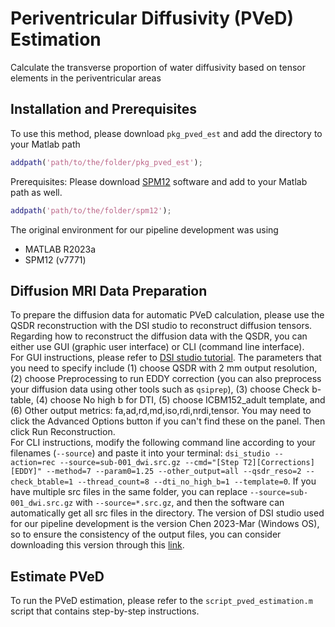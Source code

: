 # Periventricular Diffusivity (PVeD) Estimation
Calculate the transverse proportion of water diffusivity based on tensor elements in the periventricular areas

<div id='id-section1'/>

## Installation and Prerequisites
To use this method, please download `pkg_pved_est` and add the directory to your Matlab path
```matlab
addpath('path/to/the/folder/pkg_pved_est');
```

Prerequisites: Please download [SPM12](https://www.fil.ion.ucl.ac.uk/spm/software/spm12/) software and add to your Matlab path as well.
```matlab
addpath('path/to/the/folder/spm12');
```
The original environment for our pipeline development was using 
- MATLAB R2023a
- SPM12 (v7771)

<div id='id-section2'/>

## Diffusion MRI Data Preparation
To prepare the diffusion data for automatic PVeD calculation, please use the QSDR reconstruction with the DSI studio to reconstruct diffusion tensors. Regarding how to reconstruct the diffusion data with the QSDR, you can either use GUI (graphic user interface) or CLI (command line interface).  
For GUI instructions, please refer to [DSI studio tutorial](https://dsi-studio.labsolver.org/doc/gui_t2.html). The parameters that you need to specify include (1) choose QSDR with 2 mm output resolution, (2) choose Preprocessing to run EDDY correction (you can also preprocess your diffusion data using other tools such as `qsiprep`), (3) choose Check b-table, (4) choose No high b for DTI, (5) choose ICBM152_adult template, and (6) Other output metrics: fa,ad,rd,md,iso,rdi,nrdi,tensor. You may need to click the Advanced Options button if you can't find these on the panel. Then click Run Reconstruction.  
For CLI instructions, modify the following command line according to your filenames (`--source`) and paste it into your terminal:
`dsi_studio --action=rec --source=sub-001_dwi.src.gz --cmd="[Step T2][Corrections][EDDY]" --method=7 --param0=1.25 --other_output=all --qsdr_reso=2 --check_btable=1 --thread_count=8 --dti_no_high_b=1 --template=0`.
If you have multiple src files in the same folder, you can replace `--source=sub-001_dwi.src.gz` with `--source=*.src.gz`, and then the software can automatically get all src files in the directory. 
The version of DSI studio used for our pipeline development is the version Chen 2023-Mar (Windows OS), so to ensure the consistency of the output files, you can consider downloading this version through this [link](https://drive.google.com/file/d/1zr7qt67uF6ODTqNtakHzvSMKuBIiLLm_/view?usp=sharing).

## Estimate PVeD
To run the PVeD estimation, please refer to the `script_pved_estimation.m` script that contains step-by-step instructions.

